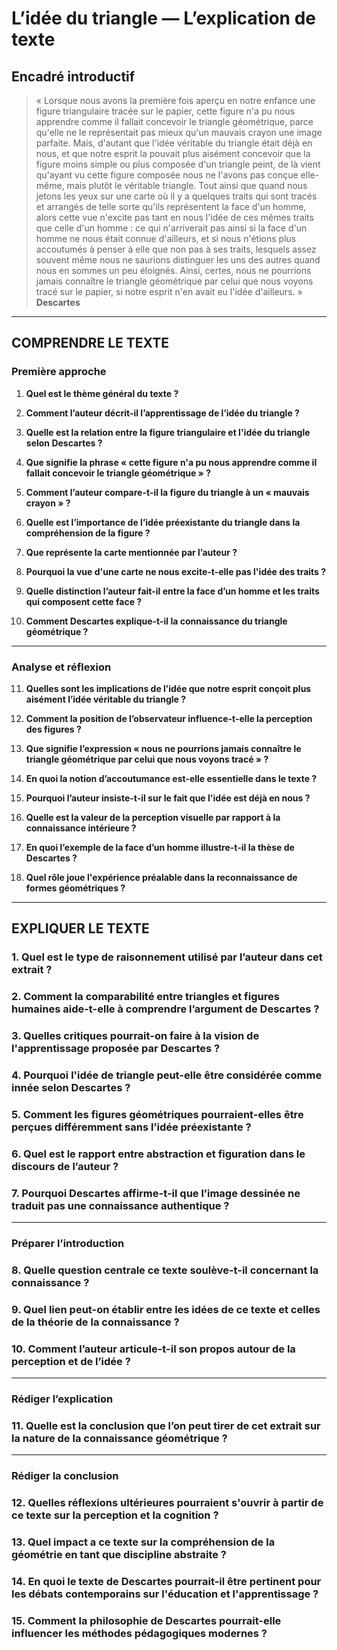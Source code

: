 # L’idée du triangle — L’explication de texte

## Encadré introductif
> « Lorsque nous avons la première fois aperçu en notre enfance une figure triangulaire tracée sur le papier, cette figure n'a pu nous apprendre comme il fallait concevoir le triangle géométrique, parce qu'elle ne le représentait pas mieux qu'un mauvais crayon une image parfaite. Mais, d'autant que l'idée véritable du triangle était déjà en nous, et que notre esprit la pouvait plus aisément concevoir que la figure moins simple ou plus composée d'un triangle peint, de là vient qu'ayant vu cette figure composée nous ne l'avons pas conçue elle-même, mais plutôt le véritable triangle. Tout ainsi que quand nous jetons les yeux sur une carte où il y a quelques traits qui sont tracés et arrangés de telle sorte qu'ils représentent la face d'un homme, alors cette vue n'excite pas tant en nous l'idée de ces mêmes traits que celle d'un homme : ce qui n'arriverait pas ainsi si la face d'un homme ne nous était connue d'ailleurs, et si nous n'étions plus accoutumés à penser à elle que non pas à ses traits, lesquels assez souvent même nous ne saurions distinguer les uns des autres quand nous en sommes un peu éloignés. Ainsi, certes, nous ne pourrions jamais connaître le triangle géométrique par celui que nous voyons tracé sur le papier, si notre esprit n'en avait eu l'idée d'ailleurs. »  
> **Descartes**

---

## COMPRENDRE LE TEXTE

### Première approche

1. **Quel est le thème général du texte ?**

2. **Comment l’auteur décrit-il l’apprentissage de l’idée du triangle ?**

3. **Quelle est la relation entre la figure triangulaire et l'idée du triangle selon Descartes ?**

4. **Que signifie la phrase « cette figure n'a pu nous apprendre comme il fallait concevoir le triangle géométrique » ?**

5. **Comment l’auteur compare-t-il la figure du triangle à un « mauvais crayon » ?**

6. **Quelle est l’importance de l’idée préexistante du triangle dans la compréhension de la figure ?**

7. **Que représente la carte mentionnée par l’auteur ?**

8. **Pourquoi la vue d'une carte ne nous excite-t-elle pas l'idée des traits ?**

9. **Quelle distinction l’auteur fait-il entre la face d’un homme et les traits qui composent cette face ?**

10. **Comment Descartes explique-t-il la connaissance du triangle géométrique ?**

---

### Analyse et réflexion

11. **Quelles sont les implications de l’idée que notre esprit conçoit plus aisément l’idée véritable du triangle ?**

12. **Comment la position de l’observateur influence-t-elle la perception des figures ?**

13. **Que signifie l’expression « nous ne pourrions jamais connaître le triangle géométrique par celui que nous voyons tracé » ?**

14. **En quoi la notion d’accoutumance est-elle essentielle dans le texte ?**

15. **Pourquoi l’auteur insiste-t-il sur le fait que l'idée est déjà en nous ?**

16. **Quelle est la valeur de la perception visuelle par rapport à la connaissance intérieure ?**

17. **En quoi l’exemple de la face d’un homme illustre-t-il la thèse de Descartes ?**

18. **Quel rôle joue l'expérience préalable dans la reconnaissance de formes géométriques ?**

---

## EXPLIQUER LE TEXTE

### 1. Quel est le type de raisonnement utilisé par l’auteur dans cet extrait ?

### 2. Comment la comparabilité entre triangles et figures humaines aide-t-elle à comprendre l’argument de Descartes ?

### 3. Quelles critiques pourrait-on faire à la vision de l'apprentissage proposée par Descartes ?

### 4. Pourquoi l'idée de triangle peut-elle être considérée comme innée selon Descartes ?

### 5. Comment les figures géométriques pourraient-elles être perçues différemment sans l’idée préexistante ?

### 6. Quel est le rapport entre abstraction et figuration dans le discours de l’auteur ?

### 7. Pourquoi Descartes affirme-t-il que l’image dessinée ne traduit pas une connaissance authentique ?

---

### Préparer l’introduction

### 8. Quelle question centrale ce texte soulève-t-il concernant la connaissance ?

### 9. Quel lien peut-on établir entre les idées de ce texte et celles de la théorie de la connaissance ?

### 10. Comment l’auteur articule-t-il son propos autour de la perception et de l’idée ?

---

### Rédiger l’explication

### 11. Quelle est la conclusion que l’on peut tirer de cet extrait sur la nature de la connaissance géométrique ?

---

### Rédiger la conclusion

### 12. Quelles réflexions ultérieures pourraient s'ouvrir à partir de ce texte sur la perception et la cognition ?

### 13. Quel impact a ce texte sur la compréhension de la géométrie en tant que discipline abstraite ?

### 14. En quoi le texte de Descartes pourrait-il être pertinent pour les débats contemporains sur l'éducation et l'apprentissage ?

### 15. Comment la philosophie de Descartes pourrait-elle influencer les méthodes pédagogiques modernes ?